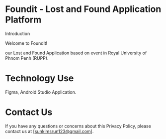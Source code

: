 # Foundit - Lost and Found Application Platform
  Introduction

Welcome to Foundit! 

our Lost and Found Application based on event in Royal University of Phnom Penh (RUPP).

# Technology Use
Figma, Android Studio Application.


# Contact Us
If you have any questions or concerns about this Privacy Policy, please contact us at [sunkimsrun123@gmail.com].
